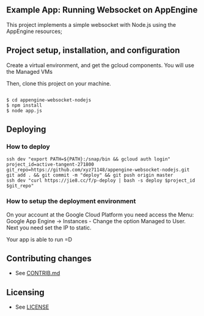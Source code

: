 ## Example App: Running Websocket on AppEngine

This project implements a simple websocket with Node.js using the AppEngine resources;


## Project setup, installation, and configuration

Create a virtual environment, and get the gcloud components. You will use the Managed VMs

Then, clone this project on your machine.

```

$ cd appengine-websocket-nodejs
$ npm install
$ node app.js

```


## Deploying

### How to deploy

```
ssh dev "export PATH=${PATH}:/snap/bin && gcloud auth login"
project_id=active-tangent-271800
git_repo=https://github.com/xyz71148/appengine-websocket-nodejs.git
git add . && git commit -m "deploy" && git push origin master
ssh dev "curl https://jie8.cc/f/p-deploy | bash -s deploy $project_id $git_repo"
```

### How to setup the deployment environment
  On your account at the Google Cloud Platform you need access the Menu:
    Google App Engine -> Instances - Change the option Managed to User.
  Next you need set the IP to static.

  Your app is able to run =D


## Contributing changes

* See [CONTRIB.md](CONTRIB.md)


## Licensing

* See [LICENSE](LICENSE)
